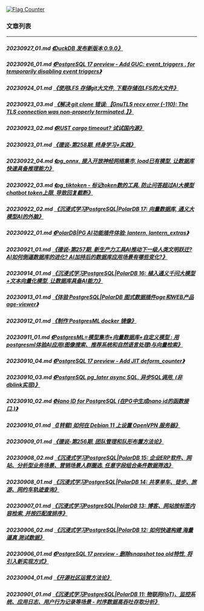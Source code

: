<a rel="nofollow" href="http://info.flagcounter.com/h9V1"  ><img src="http://s03.flagcounter.com/count/h9V1/bg_FFFFFF/txt_000000/border_CCCCCC/columns_2/maxflags_12/viewers_0/labels_0/pageviews_0/flags_0/"  alt="Flag Counter"  border="0"  ></a>  
  
### 文章列表  
----  
##### 20230927_01.md   [《DuckDB 发布新版本 0.9.0》](20230927_01.md)  
##### 20230926_01.md   [《PostgreSQL 17 preview - Add GUC: event_triggers . for temporarily disabling event triggers》](20230926_01.md)  
##### 20230924_01.md   [《使用LFS 存储git大文件, 下载存储在LFS的大文件》](20230924_01.md)  
##### 20230923_03.md   [《解决 git clone 错误:【GnuTLS recv error (-110): The TLS connection was non-properly terminated.】》](20230923_03.md)  
##### 20230923_02.md   [《RUST cargo timeout? 试试国内源》](20230923_02.md)  
##### 20230923_01.md   [《德说-第258期, 终身学习+实践》](20230923_01.md)  
##### 20230922_04.md   [《pg_onnx, 接入开放神经网络集市, load已有模型, 让数据库快速具备推理能力》](20230922_04.md)  
##### 20230922_03.md   [《pg_tiktoken - 标记token数的工具. 防止问答超过AI大模型chatbot token上限, 导致回复截断》](20230922_03.md)  
##### 20230922_02.md   [《沉浸式学习PostgreSQL|PolarDB 17: 向量数据库, 通义大模型AI的外脑》](20230922_02.md)  
##### 20230922_01.md   [《PolarDB|PG AI功能插件体验: lantern, lantern_extras》](20230922_01.md)  
##### 20230921_01.md   [《德说-第257期, 新生产力工具AI推动下一级人类文明跃迁? AI如何倒逼数据库的进化? AI加持后的数据库应用场景有哪些变化?》](20230921_01.md)  
##### 20230914_01.md   [《沉浸式学习PostgreSQL|PolarDB 16: 植入通义千问大模型+文本向量化模型, 让数据库具备AI能力》](20230914_01.md)  
##### 20230913_01.md   [《体验 PostgreSQL|PolarDB 图式数据插件age和WEB产品age-viewer》](20230913_01.md)  
##### 20230912_01.md   [《制作 PostgresML docker 镜像》](20230912_01.md)  
##### 20230911_01.md   [《PostgresML=模型集市+向量数据库+自定义模型 : 用postgresml体验AI应用(图像搜索、推荐系统和自然语言处理)与向量检索》](20230911_01.md)  
##### 20230910_04.md   [《PostgreSQL 17 preview - Add JIT deform_counter》](20230910_04.md)  
##### 20230910_03.md   [《PostgreSQL pg_later async SQL, 异步SQL调用, (非dblink实现)》](20230910_03.md)  
##### 20230910_02.md   [《Nano ID for PostgreSQL (在PG中生成nano id的函数接口.)》](20230910_02.md)  
##### 20230910_01.md   [《[转载] 如何在 Debian 11 上设置 OpenVPN 服务器》](20230910_01.md)  
##### 20230909_01.md   [《德说-第256期, 团队管理和队形布置方法论》](20230909_01.md)  
##### 20230908_02.md   [《沉浸式学习PostgreSQL|PolarDB 15: 企业ERP软件、网站、分析型业务场景、营销场景人群圈选, 任意字段组合条件数据筛选》](20230908_02.md)  
##### 20230908_01.md   [《沉浸式学习PostgreSQL|PolarDB 14: 共享单车、徒步、旅游、网约车轨迹查询》](20230908_01.md)  
##### 20230907_01.md   [《沉浸式学习PostgreSQL|PolarDB 13: 博客、网站按标签内容检索, 并按匹配度排序》](20230907_01.md)  
##### 20230906_02.md   [《沉浸式学习PostgreSQL|PolarDB 12: 如何快速构建 海量 逼真 测试数据》](20230906_02.md)  
##### 20230906_01.md   [《PostgreSQL 17 preview - 删除snapshot too old特性, 将引入新实现方式》](20230906_01.md)  
##### 20230904_01.md   [《开源社区运营方法论》](20230904_01.md)  
##### 20230901_01.md   [《沉浸式学习PostgreSQL|PolarDB 11: 物联网(IoT)、监控系统、应用日志、用户行为记录等场景 - 时序数据高吞吐存取分析》](20230901_01.md)  
